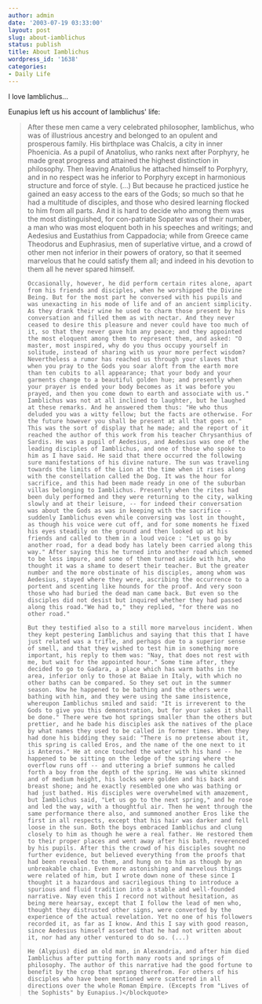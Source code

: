 ```yaml
---
author: admin
date: '2003-07-19 03:33:00'
layout: post
slug: about-iamblichus
status: publish
title: About Iamblichus
wordpress_id: '1638'
categories:
- Daily Life
---
```

I love Iamblichus...

<lj-cut text="Read about Iamblichus">Eunapius left us his account of Iamblichus&apos; life:<blockquote>After these men came a very celebrated philosopher, Iamblichus, who was of illustrious ancestry and belonged to an opulent and prosperous family. His birthplace was Chalcis, a city in inner Phoenicia. As a pupil of Anatolius, who ranks next after Porphyry, he made great progress and attained the highest distinction in philosophy. Then leaving Anatolius he attached himself to Porphyry, and in no respect was he inferior to Porphyry except in harmonious structure and force of style. (...) But because he practiced justice he gained an easy access to the ears of the Gods; so much so that he had a multitude of disciples, and those who desired learning flocked to him from all parts. And it is hard to decide who among them was the most distinguished, for con-patriate Sopater was of their number, a man who was most eloquent both in his speeches and writings; and Aedesius and Eustathius from Cappadocia; while from Greece came Theodorus and Euphrasius, men of superlative virtue, and a crowd of other men not inferior in their powers of oratory, so that it seemed marvelous that he could satisfy them all; and indeed in his devotion to them all he never spared himself.

    Occasionally, however, he did perform certain rites alone, apart from his friends and disciples, when he worshipped the Divine Being. But for the most part he conversed with his pupils and was unexacting in his mode of life and of an ancient simplicity. As they drank their wine he used to charm those present by his conversation and filled them as with nectar. And they never ceased to desire this pleasure and never could have too much of it, so that they never gave him any peace; and they appointed the most eloquent among them to represent them, and asked: "O master, most inspired, why do you thus occupy yourself in solitude, instead of sharing with us your more perfect wisdom? Nevertheless a rumor has reached us through your slaves that when you pray to the Gods you soar aloft from the earth more than ten cubits to all appearance; that your body and your garments change to a beautiful golden hue; and presently when your prayer is ended your body becomes as it was before you prayed, and then you come down to earth and associate with us." Iamblichus was not at all inclined to laughter, but he laughed at these remarks. And he answered them thus: "He who thus deluded you was a witty fellow; but the facts are otherwise. For the future however you shall be present at all that goes on." This was the sort of display that he made; and the report of it reached the author of this work from his teacher Chrysanthius of Sardis. He was a pupil of Aedesius, and Aedesius was one of the leading disciples of Iamblichus, and one of those who spoke to him as I have said. He said that there occurred the following sure manifestations of his divine nature. The sun was traveling towards the limits of the Lion at the time when it rises along with the constellation called the Dog. It was the hour for sacrifice, and this had been made ready in one of the suburban villas belonging to Iamblichus. Presently when the rites had been duly performed and they were returning to the city, walking slowly and at their leisure, -- for indeed their conversation was about the Gods as was in keeping with the sacrifice -- suddenly Iamblichus even while conversing was lost in thought, as though his voice were cut off, and for some moments he fixed his eyes steadily on the ground and then looked up at his friends and called to them in a loud voice : "Let us go by another road, for a dead body has lately been carried along this way." After saying this he turned into another road which seemed to be less impure, and some of them turned aside with him, who thought it was a shame to desert their teacher. But the greater number and the more obstinate of his disciples, among whom was Aedesius, stayed where they were, ascribing the occurrence to a portent and scenting like hounds for the proof. And very soon those who had buried the dead man came back. But even so the disciples did not desist but inquired whether they had passed along this road."We had to," they replied, "for there was no other road."

    But they testified also to a still more marvelous incident. When they kept pestering Iamblichus and saying that this that I have just related was a trifle, and perhaps due to a superior sense of smell, and that they wished to test him in something more important, his reply to them was: "Nay, that does not rest with me, but wait for the appointed hour." Some time after, they decided to go to Gadara, a place which has warm baths in the area, inferior only to those at Baiae in Italy, with which no other baths can be compared. So they set out in the summer season. Now he happened to be bathing and the others were bathing with him, and they were using the same insistence, whereupon Iamblichus smiled and said: "It is irreverent to the Gods to give you this demonstration, but for your sakes it shall be done." There were two hot springs smaller than the others but prettier, and he bade his disciples ask the natives of the place by what names they used to be called in former times. When they had done his bidding they said: "There is no pretense about it, this spring is called Eros, and the name of the one next to it is Anteros." He at once touched the water with his hand -- he happened to be sitting on the ledge of the spring where the overflow runs off -- and uttering a brief summons he called forth a boy from the depth of the spring. He was white skinned and of medium height, his locks were golden and his back and breast shone; and he exactly resembled one who was bathing or had just bathed. His disciples were overwhelmed with amazement, but Iamblichus said, "Let us go to the next spring," and he rose and led the way, with a thoughtful air. Then he went through the same performance there also, and summoned another Eros like the first in all respects, except that his hair was darker and fell loose in the sun. Both the boys embraced Iamblichus and clung closely to him as though he were a real father. He restored them to their proper places and went away after his bath, reverenced by his pupils. After this the crowd of his disciples sought no further evidence, but believed everything from the proofs that had been revealed to them, and hung on to him as though by an unbreakable chain. Even more astonishing and marvelous things were related of him, but I wrote down none of these since I thought it a hazardous and sacrilegious thing to introduce a spurious and fluid tradition into a stable and well-founded narrative. Nay even this I record not without hesitation, as being mere hearsay, except that I follow the lead of men who, thought they distrusted other signs, were converted by the experience of the actual revelation. Yet no one of his followers recorded it, as far as I know. And this I say with good reason, since Aedesius himself asserted that he had not written about it, nor had any other ventured to do so. (...)

    He (Alypius) died an old man, in Alexandria, and after him died Iamblichus after putting forth many roots and springs of philosophy. The author of this narrative had the good fortune to benefit by the crop that sprang therefrom. For others of his disciples who have been mentioned were scattered in all directions over the whole Roman Empire. (Excepts from "Lives of the Sophists" by Eunapius.)</blockquote>
